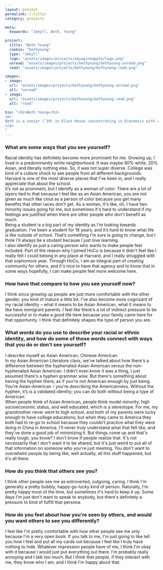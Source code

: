 ```yaml
---
layout: project
permalink: /:title/
category: projects

meta:
  keywords: "Jekyll, Beth, Young"

project:
  title: "Beth Young"
  cookie: "bethyoung"
  type: "Jekyll"
  logo: "assets/images/projects/aquapineapple/logo.png"
  unread: "assets/images/projects/bethyoung/bethyoung-unread.png"
  read: "assets/images/projects/bethyoung/bethyoung-read.png"

images:
- image:
  url: "assets/images/projects/bethyoung/bethyoung-unread.png"
  alt: "unread"
- image:
  url: "assets/images/projects/bethyoung/bethyoung-read.png"
  alt: "read"

bio: "<h2>Beth Young</h2>
<p>
Beth is a senior (’19) in Eliot House concentrating in Economics with a secondary in Psychology. Before Harvard, she grew up in Belmont, MA, which she describes as “embarrassingly close.” On campus, Beth is one of the Eliot HoCo (House Committee) chairs and the associate marketing manager for yearbook.
</p>
"
---
```


<h3>What are some ways that you see yourself?</h3>
<p>
Racial identity has definitely become more prominent for me. Growing up, I lived in a predominantly white neighborhood. It was maybe 80% white, 20% Asian, and literally nothing else. So, it was not super diverse. College was kind of a culture shock to see people from all different backgrounds. Harvard is one of the most diverse places that I've been in, and I really appreciate that about the school.
<br>
It’s not as prominent, but I identify as a woman of color. There are a lot of layers tied to that because I feel like as an Asian American, you are not given as much like clout as a person of color because you get many benefits that other races don't get. As a woman, it's like, oh, I have two minority issues going for me, but sometimes it's hard to understand if my feelings are justified when there are other people who don't benefit as much.
<br>
Being a student is a big part of my identity as I'm looking towards graduation. I’ve been a student for 16 years, and it’s hard to know what life is like outside of school. That’s something I'm sure is going to change, but I think I'll always be a student because I just love learning.
<br>
I also identify as just a caring person who wants to make people feel included. Part of the reason why I joined HoCo is because it didn't feel like I really felt I could belong in any place at Harvard, and I really struggled with that sophomore year. Through HoCo, I am an integral part of creating community for others, and it's nice to have that agency and to know that in some ways hopefully, I can make people feel more welcome here.
</p>

<h3>How have that compare to how you see yourself now?</h3>
<p>
I think since growing up people are just more comfortable with the other gender, you kind of mature a little bit.
I've also become more cognizant of my racial identity – what it means to be Asian American, what it means to like have immigrant parents. I feel like there's a lot of indirect pressure to be successful or to make a good life here because your family came here for that opportunity. I think that definitely shapes the type of person you are.
</p>

<h3>What words do you use to describe your racial or ethnic identity, and how do some of those words connect with ways that you do or don’t see yourself?</h3>
<p>
I describe myself as Asian American, Chinese American.
<br>
In my Asian American Literature class, we've talked about how there's a difference between the hyphenated Asian-American versus the non-hyphenated Asian American. I didn't even know it was a thing, I just assumed there's a hyphen grammar wise. But there's something about having the hyphen there, as if you're not American enough by just being. You're Asian-American – you're describing the Americanness. Without the hyphen, it’s is a validated identity; you can do both without being a type of American.
<br>
When people think of Asian American, people think model minority, high socioeconomic status, and well educated, which is a stereotype. For me, my grandmother never went to high school, and both of my parents were lucky enough to have college educations, but when they came to America they both had to re-go to school because they couldn't practice what they were doing in China in America. I'll never truly understand what that felt like, and they've done a good job of minimizing it. But things come up and that's really tough, you know? I don't know if people realize that. It's not necessarily that I don't want it to be shared, but it's just weird to put all of that information on someone who you're just meeting. You don't want to overwhelm people by being like, well actually, all this stuff happened, but it's all there.
</p>

<h3>How do you think that others see you?</h3>
<p>
I think other people see me as extroverted, outgoing, caring. I think I'm generally a pretty bubbly, happy-go-lucky kind of person. Naturally, I'm pretty happy most of the time, but sometimes it's hard to keep it up. Some days I'm just don't want to speak to anybody, but there's definitely a pressure to kind of fulfill that persona.
</p>

<h3>How do you feel about how you’re seen by others, and would you want others to see you differently?</h3>
<p>
I feel like I'm pretty comfortable with how other people see me only because I'm a very open book. If you talk to me, I'm just going to like tell you how I feel and put all my cards out because I feel like I truly have nothing to hide. Whatever impression people have of me, I think I'm okay with it because I would just put everything out there. I'm probably really annoying and I talk too much. But I think that people, if they interact with me, they know who I am, and I think I'm happy about that.
</p>
